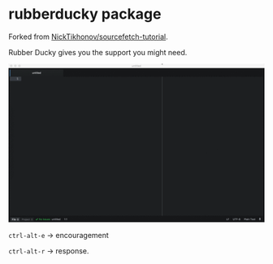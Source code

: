 # rubberducky package

Forked from [NickTikhonov/sourcefetch-tutorial](https://github.com/NickTikhonov/sourcefetch-tutorial).

Rubber Ducky gives you the support you might need.

![A screenshot of package](./static/readme.gif)

`ctrl-alt-e` -> encouragement

`ctrl-alt-r` -> response.
